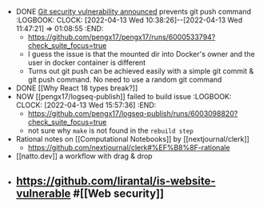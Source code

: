 - DONE [Git security vulnerability announced](https://github.blog/2022-04-12-git-security-vulnerability-announced/) prevents git push command
  :LOGBOOK:
  CLOCK: [2022-04-13 Wed 10:38:26]--[2022-04-13 Wed 11:47:21] =>  01:08:55
  :END:
	- https://github.com/pengx17/pengx17/runs/6000533794?check_suite_focus=true
	- I guess the issue is that the mounted dir into Docker's owner and the user in docker container is different
	- Turns out git push can be achieved easily with a simple git commit & git push command. No need to use a random git command
- DONE [[Why React 18 types break?]]
- NOW [[pengx17/logseq-publish]] failed to build issue
  :LOGBOOK:
  CLOCK: [2022-04-13 Wed 15:57:36]
  :END:
	- https://github.com/pengx17/logseq-publish/runs/6003098820?check_suite_focus=true
	- not sure why `make` is not found in the `rebuild step`
- Rational notes on [[Computational  Notebooks]] by [[nextjournal/clerk]]
	- https://github.com/nextjournal/clerk#%EF%B8%8F-rationale
- [[natto.dev]] a workflow with drag & drop
- https://github.com/lirantal/is-website-vulnerable #[[Web security]]
	-